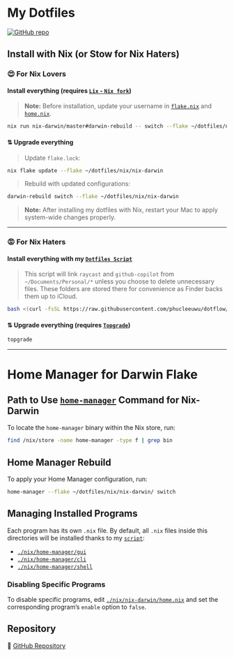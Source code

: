 # My Dotfiles

[![GitHub repo](https://img.shields.io/badge/GitHub-Repo-blue?logo=github)](https://github.com/phucleeuwu/dotfiles)

## Install with Nix (or Stow for Nix Haters)

### 😍 **For Nix Lovers**

#### Install everything (requires [`Lix` - `Nix fork`](https://github.com/lix-project/lix))

> **Note:** Before installation, update your username in [`flake.nix`](./nix/nix-darwin/flake.nix) and [`home.nix`](./nix/nix-darwin/home.nix).

```bash
nix run nix-darwin/master#darwin-rebuild -- switch --flake ~/dotfiles/nix/nix-darwin
```

#### ⇅ Upgrade everything

> Update `flake.lock`:

```bash
nix flake update --flake ~/dotfiles/nix/nix-darwin
```

> Rebuild with updated configurations:

```bash
darwin-rebuild switch --flake ~/dotfiles/nix/nix-darwin
```

> **Note:** After installing my dotfiles with Nix, restart your Mac to apply system-wide changes properly.

---

### 😡 **For Nix Haters**

#### Install everything with my [`Dotfiles Script`](https://github.com/phucleeuwu/dotflow)

> This script will link `raycast` and `github-copilot` from `~/Documents/Personal/*` unless you choose to delete unnecessary files. These folders are stored there for convenience as Finder backs them up to iCloud.

```bash
bash <(curl -fsSL https://raw.githubusercontent.com/phucleeuwu/dotflow/main/i.sh)
```

#### ⇅ Upgrade everything (requires [`Topgrade`](https://github.com/topgrade-rs/topgrade))

```bash
topgrade
```

---

# Home Manager for Darwin Flake

## Path to Use [`home-manager`](https://nix-community.github.io/home-manager/index.xhtml#ch-usage) Command for Nix-Darwin

To locate the `home-manager` binary within the Nix store, run:

```bash
find /nix/store -name home-manager -type f | grep bin
```

## Home Manager Rebuild

To apply your Home Manager configuration, run:

```bash
home-manager --flake ~/dotfiles/nix/nix-darwin/ switch
```

## Managing Installed Programs

Each program has its own `.nix` file. By default, all `.nix` files inside this directories will be installed thanks to my [`script`](./nix/home-manager/default.nix):

- [`./nix/home-manager/gui`](./nix/home-manager/gui)
- [`./nix/home-manager/cli`](./nix/home-manager/cli)
- [`./nix/home-manager/shell`](./nix/home-manager/shell)

### Disabling Specific Programs

To disable specific programs, edit [`./nix/nix-darwin/home.nix`](./nix/nix-darwin/home.nix) and set the corresponding program’s `enable` option to `false`.

## Repository

🔗 [GitHub Repository](https://github.com/phucleeuwu/dotfiles)
